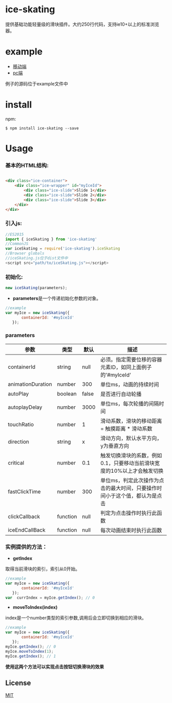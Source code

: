 # ice-skating

提供基础功能轻量级的滑块插件。大约250行代码，支持ie10+以上的标准浏览器。

# example 

* [移动端](https://aooy.github.io/iceSkating/example/mobile.html)
* [pc端](https://aooy.github.io/iceSkating/example/pc.html)

例子的源码位于example文件中

# install

npm:

    $ npm install ice-skating --save
    
# Usage

### 基本的HTML结构:

```HTML

<div class="ice-container">
    <div class="ice-wrapper" id="myIceId">
        <div class="ice-slide">Slide 1</div>
        <div class="ice-slide">Slide 2</div>
        <div class="ice-slide">Slide 3</div>
    </div>
</div>

```
### 引入js:
```js
//ES2015
import { iceSkating } from 'ice-skating'
//CommonJS
var iceSkating = require('ice-skating').iceSkating
//Browser globals
//iceSkating.js位于dist文件中
<script src="path/to/iceSkating.js"></script>
```
### 初始化:

```js
new iceSkating(parameters);
```
* **parameters**是一个传递初始化参数的对象。

```js
//example
var myIce = new iceSkating({
       containerId: '#myIceId'
   });
```

### parameters

参数     |   类型  |     默认    |                        描述
------- | ------- | ---------- | -------------------------------------------------
containerId  | string | null | 必须。指定需要位移的容器元素ID，如同上面例子的'#myIceId' 
animationDuration | number | 300 | 单位ms，动画的持续时间 
autoPlay | boolean | false | 是否进行自动轮播
autoplayDelay | number | 3000 | 单位ms，每次轮播的间隔时间
touchRatio  | number | 1 | 滑动系数，滑块的移动距离 = 触摸距离 * 滑动系数
direction  | string | x | 滑动方向，默认水平方向，y为垂直方向
critical  |  number | 0.1 | 触发切换滑块的系数，例如0.1，只要移动当前滑块宽度的10%以上才会触发切换
fastClickTime | number | 300 | 单位ms，判定此次操作为点击的最大时间，只要操作时间小于这个值，都认为是点击
clickCallback | function | null | 判定为点击操作时执行此函数
iceEndCallBack | function | null | 每次动画结束时执行此函数

### 实例提供的方法：
* **getIndex**

取得当前滑块的索引，索引从0开始。

```js
//example
var myIce = new iceSkating({
       containerId: '#myIceId'
   });
var  currIndex = myIce.getIndex(); // 0 
```

* **moveToIndex(index)**

index是一个number类型的索引参数,调用后会立即切换到相应的滑块。

```js
//example
var myIce = new iceSkating({
       containerId: '#myIceId'
   });
myIce.getIndex(); // 0 
myIce.moveToIndex(1);
myIce.getIndex(); // 1
```
**使用这两个方法可以实现点击按钮切换滑块的效果**

## License
[MIT](https://github.com/pakastin/redom/blob/master/LICENSE)
